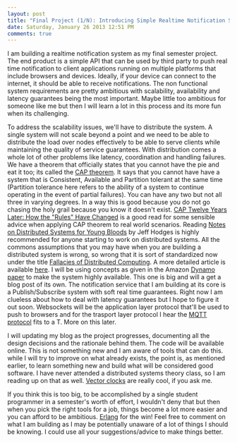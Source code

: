 ```yaml
---
layout: post
title: "Final Project (1/N): Introducing Simple Realtime Notification Service"
date: Saturday, January 26 2013 12:51 PM
comments: true
---
```


I am building a realtime notification system as my final semester project. The end product is a simple API that can be used by third party to push real time notification to client applications running on multiple platforms that include browsers and devices. Ideally, if your device can connect to the internet, it should be able to receive notifications. The non functional system requirements are pretty ambitious with scalability, availability and latency guarantees being the most important. Maybe little too ambitious for someone like me but then I will learn a lot in this process and its more fun when its challenging.

To address the scalability issues, we'll have to distribute the system. A single system will not scale beyond a point and we need to be able to distribute the load over nodes effectively to be able to serve clients while maintaining the quality of service guarantees. With distribution comes a whole lot of other problems like latency, coordination and handling failures. We have a theorem that officially states that you cannot have the pie and eat it too; its called the [CAP theorem](http://en.wikipedia.org/wiki/CAP_theorem). It says that you cannot have have a system that is Consistent, Available and Partition tolerant at the same time (Partition tolerance here refers to the ability of a system to continue operating in the event of partial failures). You can have any two but not all three in varying degrees. In a way this is good because you do not go chasing the holy grail because you know it doesn't exist. [CAP Twelve Years Later: How the "Rules" Have Changed](http://www.infoq.com/articles/cap-twelve-years-later-how-the-rules-have-changed) is a good read for some sensible advice when applying CAP theorem to real world scenarios. Reading [Notes on Distributed Systems for Young Bloods](http://www.somethingsimilar.com/2013/01/14/notes-on-distributed-systems-for-young-bloods/) by Jeff Hodges is highly recommended for anyone starting to work on distributed systems. All the commons assumptions that you may have when you are building a distributed system is wrong, so wrong that it is sort of standardized now under the title [Fallacies of Distributed Computing](http://en.wikipedia.org/wiki/Fallacies_of_Distributed_Computing). A more detailed article is available [here](http://www.rgoarchitects.com/Files/fallacies.pdf). I will be using concepts as given in the Amazon [Dynamo paper](http://www.read.seas.harvard.edu/~kohler/class/cs239-w08/decandia07dynamo.pdf) to make the system highly available. This one is big and will a get a blog post of its own. The notification service that I am building at its core is a Publish/Subscribe system with soft real time guarantees. Right now I am clueless about how to deal with latency guarantees but I hope to figure it out soon. Websockets will be the application layer protocol that'll be used to push to browsers and for the trasport layer protocol I hear the [MQTT protocol](http://en.wikipedia.org/wiki/MQ_Telemetry_Transport) fits to a T. More on this later.

I will updating my blog as the project progresses, documenting all the design decisions and the rationale behind them. The code will be available online. This is not something new and I am aware of tools that can do this. while I will try to improve on what already exists, the point is, as mentioned earlier, to learn something new and build what will be considered good software. I have never attended a distributed systems theory class, so I am reading up on that as well. [Vector clocks](http://en.wikipedia.org/wiki/Vector_clock) are really cool, if you ask me.

If you think this is too big, to be accomplished by a single student programmer in a semester's worth of effort, I wouldn't deny that but then when you pick the right tools for a job, things become a lot more easier and you can afford to be ambitious. [Erlang](http://erlang.org/) for the win! Feel free to comment on what I am building as I may be potentially unaware of a lot of things I should be knowing. I could use all your suggestions/advice to make things better.
